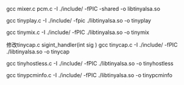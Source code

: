 
gcc mixer.c  pcm.c -I ./include/   -fPIC -shared -o libtinyalsa.so

gcc tinyplay.c  -I ./include/ -fpic ./libtinyalsa.so -o tinyplay

gcc tinymix.c  -I ./include/ -fPIC ./libtinyalsa.so -o tinymix

修改tinycap.c
sigint_handler(int sig )
gcc tinycap.c  -I ./include/ -fPIC ./libtinyalsa.so -o tinycap

gcc tinyhostless.c  -I ./include/ -fPIC ./libtinyalsa.so -o tinyhostless


gcc tinypcminfo.c  -I ./include/ -fPIC ./libtinyalsa.so -o tinypcminfo